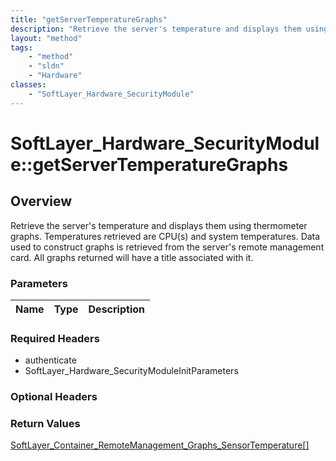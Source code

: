 ```yaml
---
title: "getServerTemperatureGraphs"
description: "Retrieve the server's temperature and displays them using thermometer graphs.  Temperatures retrieved are CPU(s) and sys... "
layout: "method"
tags:
    - "method"
    - "sldn"
    - "Hardware"
classes:
    - "SoftLayer_Hardware_SecurityModule"
---
```

# SoftLayer_Hardware_SecurityModule::getServerTemperatureGraphs
## Overview 
Retrieve the server's temperature and displays them using thermometer graphs.  Temperatures retrieved are CPU(s) and system temperatures.  Data used to construct graphs is retrieved from the server's remote management card.  All graphs returned will have a title associated with it. 

### Parameters 
|Name | Type | Description |
| --- | --- | --- |


### Required Headers
* authenticate
* SoftLayer_Hardware_SecurityModuleInitParameters

### Optional Headers

### Return Values
<a href='/reference/datatypes/SoftLayer_Container_RemoteManagement_Graphs_SensorTemperature'>SoftLayer_Container_RemoteManagement_Graphs_SensorTemperature[] </a>

